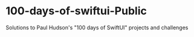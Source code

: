 # 100-days-of-swiftui-Public
Solutions to Paul Hudson's "100 days of SwiftUI" projects and challenges
